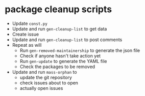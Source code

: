 package cleanup scripts
====

* Update `const.py`
* Update and run `gen-cleanup-list` to get data
* Create issue
* Update and run `gen-cleanup-list` to post comments
* Repeat as will
  * Run `gen-removed-maintainership` to generate the json file
  * Check if anyone hasn't take action yet
  * Run `gen-update` to generate the YAML file
  * Check the packages to be removed
* Update and run `mass-orphan` to
  * update the git repository
  * check issues about to open
  * actually open issues
